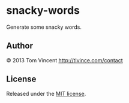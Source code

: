 # snacky-words

Generate some snacky words.

## Author

© 2013 Tom Vincent <http://tlvince.com/contact>

## License

Released under the [MIT license](http://tlvince.mit-license.org).
